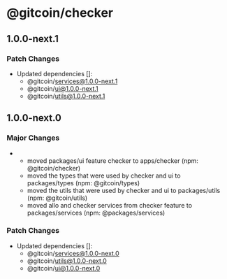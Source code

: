 # @gitcoin/checker

## 1.0.0-next.1

### Patch Changes

- Updated dependencies []:
  - @gitcoin/services@1.0.0-next.1
  - @gitcoin/ui@1.0.0-next.1
  - @gitcoin/utils@1.0.0-next.1

## 1.0.0-next.0

### Major Changes

- - moved packages/ui feature checker to apps/checker (npm: @gitcoin/checker)
  - moved the types that were used by checker and ui to packages/types (npm: @gitcoin/types)
  - moved the utils that were used by checker and ui to packages/utils (npm: @gitcoin/utils)
  - moved allo and checker services from checker feature to packages/services (npm:
    @packages/services)

### Patch Changes

- Updated dependencies []:
  - @gitcoin/services@1.0.0-next.0
  - @gitcoin/utils@1.0.0-next.0
  - @gitcoin/ui@1.0.0-next.0

